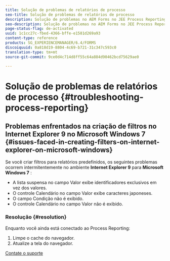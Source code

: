 ```yaml
---
title: Solução de problemas de relatórios de processo
seo-title: Solução de problemas de relatórios de processo
description: Solução de problemas no AEM Forms no JEE Process Reporting
seo-description: Solução de problemas no AEM Forms no JEE Process Reporting
page-status-flag: de-activated
uuid: 1c1cc27c-fbed-4366-bffe-e1581d269a93
content-type: reference
products: SG_EXPERIENCEMANAGER/6.4/FORMS
discoiquuid: 0a818d19-8804-4c69-b721-31c347c593c0
translation-type: tm+mt
source-git-commit: 9ce0d4c714d8ff55c64a884d90462bcd75629ae0

---
```



# Solução de problemas de relatórios de processo {#troubleshooting-process-reporting}

## Problemas enfrentados na criação de filtros no Internet Explorer 9 no Microsoft Windows 7 {#issues-faced-in-creating-filters-on-internet-explorer-on-microsoft-windows}

Se você criar filtros para relatórios predefinidos, os seguintes problemas ocorrem intermitentemente no ambiente **Internet Explorer 9** para **Microsoft Windows 7** :

* A lista suspensa no campo Valor exibe identificadores exclusivos em vez dos valores.
* O controle Calendário no campo Valor exibe caracteres japoneses.
* O campo Condição não é exibido.
* O controle Calendário no campo Valor não é exibido.

### Resolução {#resolution}

Enquanto você ainda está conectado ao Process Reporting:

1. Limpe o cache do navegador.
1. Atualize a tela do navegador.

[Contate o suporte](https://www.adobe.com/account/sign-in.supportportal.html)
